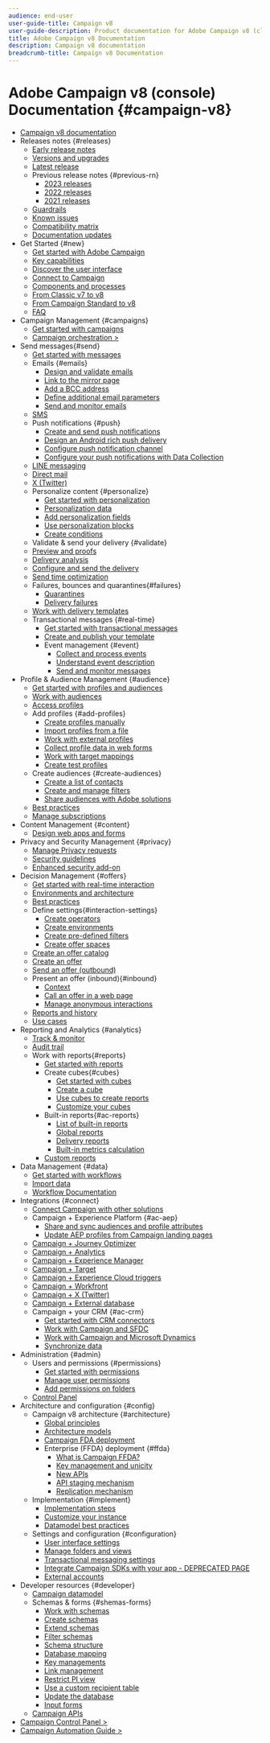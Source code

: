 ```yaml
---
audience: end-user
user-guide-title: Campaign v8
user-guide-description: Product documentation for Adobe Campaign v8 (client console).
title: Adobe Campaign v8 Documentation
description: Campaign v8 documentation
breadcrumb-title: Campaign v8 Documentation
---
```


# Adobe Campaign v8 (console) Documentation {#campaign-v8}

+ [Campaign v8 documentation](campaign-home.md)
+ Releases notes {#releases}
  + [Early release notes](start/e-release-notes.md)
  + [Versions and upgrades](start/upgrades.md)
  + [Latest release](start/release-notes.md)
  + Previous release notes {#previous-rn}
    + [2023 releases](start/release-notes-2023.md)
    + [2022 releases](start/release-notes-2022.md)
    + [2021 releases](start/release-notes-2021.md)
  + [Guardrails](start/ac-guardrails.md)
  + [Known issues](start/known-issues.md)
  + [Compatibility matrix](start/compatibility-matrix.md)
  + [Documentation updates](start/documentation-updates.md)
+ Get Started {#new}
  + [Get started with Adobe Campaign](start/get-started.md)
  + [Key capabilities](start/whats-new.md)
  + [Discover the user interface](start/campaign-ui.md)
  + [Connect to Campaign](start/connect.md)
  + [Components and processes](start/ac-components.md)
  + [From Classic v7 to v8](start/v7-to-v8.md)
  + [From Campaign Standard to v8](start/acs-to-v8.md)
  + [FAQ](start/campaign-faq.md)
+ Campaign Management {#campaigns}
  + [Get started with campaigns](start/campaigns.md)
  + [Campaign orchestration >](https://experienceleague.adobe.com/docs/campaign/automation/campaign-orchestration/set-up-campaigns.html)
+ Send messages{#send}
  + [Get started with messages](start/create-message.md)
  + Emails {#emails}
    + [Design and validate emails](send/email.md)
    + [Link to the mirror page](send/mirror-page.md)
    + [Add a BCC address](send/email-bcc.md)
    + [Define additional email parameters](send/email-parameters.md)
    + [Send and monitor emails](send/send.md)
  + [SMS](send/sms.md)
  + Push notifications {#push}
    + [Create and send push notifications](send/push.md)
    + [Design an Android rich push delivery](send/rich-push.md)
    + [Configure push notification channel](send/push-settings.md)
    + [Configure your push notifications with Data Collection](send/push-data-collection.md)
  + [LINE messaging](send/line.md)
  + [Direct mail](send/direct-mail.md)
  + [X (Twitter)](send/twitter.md)
  + Personalize content {#personalize}
    + [Get started with personalization](send/personalize.md)
    + [Personalization data](send/personalization-data.md)
    + [Add personalization fields](send/personalization-fields.md)
    + [Use personalization blocks](send/personalization-blocks.md)
    + [Create conditions](send/conditions.md)
   + Validate & send your delivery {#validate}
    + [Preview and proofs](send/preview-and-proof.md)
    + [Delivery analysis](send/delivery-analysis.md)
    + [Configure and send the delivery](send/configure-and-send.md)
    + [Send time optimization](send/predictive.md)
  + Failures, bounces and quarantines{#failures}
    + [Quarantines](send/quarantines.md)
    + [Delivery failures](send/delivery-failures.md)
  + [Work with delivery templates](send/create-templates.md)
  + Transactional messages {#real-time}
    + [Get started with transactional messages](send/transactional.md)
    + [Create and publish your template](send/transactional-template.md)
    + Event management {#event}
      + [Collect and process events](send/event-processing.md)
      + [Understand event description](send/event-description.md)
      + [Send and monitor messages](send/delivery-execution.md)
+ Profile & Audience Management {#audience}
    + [Get started with profiles and audiences](audiences/gs-audiences.md)
    + [Work with audiences](start/audiences.md)
    + [Access profiles](audiences/view-profiles.md)
    + Add profiles {#add-profiles}
      + [Create profiles manually](audiences/create-profiles.md)
      + [Import profiles from a file](audiences/import-profiles.md)
      + [Work with external profiles](audiences/external-profiles.md)
      + [Collect profile data in web forms](audiences/collect-profiles.md)
      + [Work with target mappings](audiences/target-mappings.md)
      + [Create test profiles](audiences/test-profiles.md)
    + Create audiences {#create-audiences}
      + [Create a list of contacts](audiences/create-audiences.md)
      + [Create and manage filters](audiences/create-filters.md)
      + [Share audiences with Adobe solutions](start/shared-audiences.md)
    + [Best practices](audiences/audiences-best-practices.md)
    + [Manage subscriptions](start/subscriptions.md)
+ Content Management {#content}
  + [Design web apps and forms](dev/webapps.md)
+ Privacy and Security Management {#privacy}
  + [Manage Privacy requests](start/privacy.md)
  + [Security guidelines](config/security.md)
  + [Enhanced security add-on](config/enhanced-security.md)
+ Decision Management {#offers}
  + [Get started with real-time interaction](interaction/interaction.md)
  + [Environments and architecture](interaction/interaction-architecture.md)
  + [Best practices](interaction/interaction-best-practices.md)
  + Define settings{#interaction-settings}
    + [Create operators](interaction/interaction-operators.md)
    + [Create environments](interaction/interaction-env.md)
    + [Create pre-defined filters](interaction/interaction-predefined-filters.md)
    + [Create offer spaces](interaction/interaction-offer-spaces.md)
  + [Create an offer catalog](interaction/interaction-offer-catalog.md)
  + [Create an offer](interaction/interaction-offer.md)
  + [Send an offer (outbound)](interaction/interaction-send-offers.md)
  + Present an offer (inbound){#inbound}
    + [Context](interaction/interaction-present-offers.md)
    + [Call an offer in a web page](interaction/interaction-integration.md)
    + [Manage anonymous interactions](interaction/anonymous-interactions.md)
  + [Reports and history](interaction/interaction-tracking.md)
  + [Use cases](interaction/interaction-use-cases.md)
+ Reporting and Analytics {#analytics}
  + [Track & monitor](start/tracking.md)
  + [Audit trail](reporting/audit-trail.md)
  + Work with reports{#reports}
    + [Get started with reports](reporting/gs-reporting.md)
    + Create cubes{#cubes}
      + [Get started with cubes](reporting/gs-cubes.md)
      + [Create a cube](reporting/cube-indicators.md)
      + [Use cubes to create reports](reporting/cube-tables.md)
      + [Customize your cubes](reporting/customize-cubes.md)
    + Built-in reports{#ac-reports}
      + [List of built-in reports](reporting/built-in-reports.md)
      + [Global reports](reporting/global-reports.md)
      + [Delivery reports](reporting/delivery-reports.md)
      + [Built-in metrics calculation](reporting/metrics-calculation.md)
    + [Custom reports](reporting/custom-reports.md)
+ Data Management {#data}
  + [Get started with workflows](config/workflows.md)
  + [Import data](start/import.md)
  + [Workflow Documentation](https://experienceleague.adobe.com/docs/campaign/automation/workflows/introduction/about-workflows.html)
+ Integrations {#connect}
  + [Connect Campaign with other solutions](connect/integration.md)
  + Campaign + Experience Platform {#ac-aep}
    + [Share and sync audiences and profile attributes](connect/ac-aep.md)
    + [Update AEP profiles from Campaign landing pages](connect/ac-aep-landing-pages.md)
  + [Campaign + Journey Optimizer](connect/ac-ajo.md)
  + [Campaign + Analytics](connect/ac-aa.md)
  + [Campaign + Experience Manager](connect/ac-aem.md)
  + [Campaign + Target](connect/ac-at.md)
  + [Campaign + Experience Cloud triggers](connect/ac-triggers.md)
  + [Campaign + Workfront](connect/ac-workfront.md)
  + [Campaign + X (Twitter)](connect/ac-tw.md)
  + [Campaign + External database](connect/fda.md)
  + Campaign + your CRM {#ac-crm}
    + [Get started with CRM connectors](connect/crm.md)
    + [Work with Campaign and SFDC](connect/ac-sfdc.md)
    + [Work with Campaign and Microsoft Dynamics](connect/ac-ms-dyn.md)
    + [Synchronize data](connect/crm-data-sync.md)
+ Administration {#admin}
  + Users and permissions {#permissions}
    + [Get started with permissions](start/gs-permissions.md)
    + [Manage user permissions](start/manage-permissions.md)
    + [Add permissions on folders](start/folder-permissions.md)
  + [Control Panel](config/self-service.md)
+ Architecture and configuration {#config}
  + Campaign v8 architecture {#architecture}
    + [Global principles](architecture/general-architecture.md)
    + [Architecture models](architecture/architecture.md)
    + [Campaign FDA deployment](architecture/fda-deployment.md)
    + Enterprise (FFDA) deployment {#ffda}
      + [What is Campaign FFDA?](architecture/enterprise-deployment.md)
      + [Key management and unicity](architecture/keys.md)
      + [New APIs](architecture/new-apis.md)
      + [API staging mechanism](architecture/staging.md)
      + [Replication mechanism](architecture/replication.md)
  + Implementation {#implement}
    + [Implementation steps](start/implement.md)
    + [Customize your instance](dev/customize.md)
    + [Datamodel best practices](dev/datamodel-best-practices.md)
  + Settings and configuration {#configuration}
    + [User interface settings](config/ui-settings.md)
    + [Manage folders and views](audiences/folders-and-views.md)
    + [Transactional messaging settings](config/transactional-msg-settings.md)
    + [Integrate Campaign SDKs with your app - DEPRECATED PAGE](config/push-config.md)
    + [External accounts](config/external-accounts.md)
+ Developer resources {#developer}
  + [Campaign datamodel](dev/datamodel.md)
  + Schemas & forms {#shemas-forms}
    + [Work with schemas](dev/schemas.md)
    + [Create schemas](dev/create-schema.md)
    + [Extend schemas](dev/extend-schema.md)
    + [Filter schemas](dev/filter-schema.md)
    + [Schema structure](dev/schema-structure.md)
    + [Database mapping](dev/database-mapping.md)
    + [Key managements](dev/database-keys.md)
    + [Link management](dev/database-links.md)
    + [Restrict PI view](dev/restrict-pi-view.md)
    + [Use a custom recipient table](dev/custom-recipient.md)
    + [Update the database](dev/update-database-structure.md)
    + [Input forms](dev/forms.md)
  + [Campaign APIs](dev/api.md)
+ [Campaign Control Panel >](https://experienceleague.adobe.com/docs/control-panel/using/control-panel-home.html)
+ [Campaign Automation Guide >](https://experienceleague.adobe.com/docs/campaign/automation/home.html)
